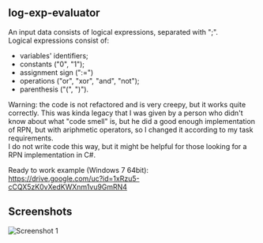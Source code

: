 ## log-exp-evaluator

An input data consists of logical expressions, separated with ";".  
Logical expressions consist of:
* variables' identifiers;
* constants ("0", "1");
* assignment sign (":=")
* operations ("or", "xor", "and", "not");
* parenthesis ("(", ")").

Warning: the code is not refactored and is very creepy, but it works quite correctly. This was kinda legacy that I was given by a person who didn't know about what "code smell" is, but he did a good enough implementation of RPN, but with ariphmetic operators, so I changed it according to my task requirements.  
I do not write code this way, but it might be helpful for those looking for a RPN implementation in C#.

Ready to work example (Windows 7 64bit):  
https://drive.google.com/uc?id=1xRzu5-cCQX5zK0vXedKWXnm1vu9GmRN4


## Screenshots

![Screenshot 1](https://drive.google.com/uc?id=1pLNihnw5lV2iofd3K3GT7gmHYu33ZM1k)


